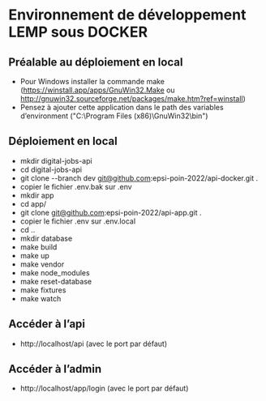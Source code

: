 # Environnement de développement LEMP sous DOCKER

## Préalable au déploiement en local
- Pour Windows installer la commande make (https://winstall.app/apps/GnuWin32.Make ou http://gnuwin32.sourceforge.net/packages/make.htm?ref=winstall)
- Pensez à ajouter cette application dans le path des variables d’environment ("C:\Program Files (x86)\GnuWin32\bin")

## Déploiement en local
- mkdir digital-jobs-api
- cd digital-jobs-api
- git clone --branch dev git@github.com:epsi-poin-2022/api-docker.git .
- copier le fichier .env.bak sur .env
- mkdir app
- cd app/
- git clone git@github.com:epsi-poin-2022/api-app.git .
- copier le fichier .env sur .env.local
- cd ..
- mkdir database
- make build
- make up
- make vendor
- make node_modules
- make reset-database
- make fixtures
- make watch

## Accéder à l’api
- http://localhost/api (avec le port par défaut)

## Accéder à l’admin
- http://localhost/app/login (avec le port par défaut)
